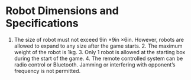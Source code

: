 # Robot Dimensions and Specifications

1. The size of robot must not exceed 9in ×9in ×6in. However, robots are allowed to expand to any size after the game starts. 2. The maximum weight of the robot is 1kg. 3. Only 1 robot is allowed at the starting box during the start of the game. 4. The remote controlled system can be radio control or Bluetooth. Jamming or interfering with opponent’s frequency is not permitted.


